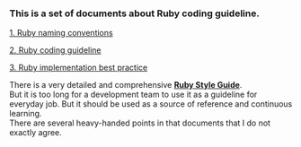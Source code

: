 ### This is a set of documents about Ruby coding guideline.

[1. Ruby naming conventions](https://github.com/linhchauatl/ruby_code_guideline/blob/master/ruby_naming_conventions.md)

[2. Ruby coding guideline](https://github.com/linhchauatl/ruby_code_guideline/blob/master/ruby_coding_guideline.md)

[3. Ruby implementation best practice](https://github.com/linhchauatl/ruby_code_guideline/blob/master/ruby_implementation_best_practice.md)

There is a very detailed and comprehensive [**Ruby Style Guide**](https://github.com/bbatsov/ruby-style-guide).<br>
But it is too long for a development team to use it as a guideline for everyday job. But it should be used as a source of reference and continuous learning.<br>
There are several heavy-handed points in that documents that I do not exactly agree. 